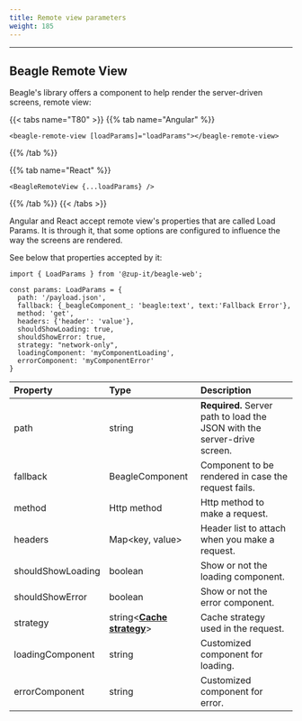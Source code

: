 ```yaml
---
title: Remote view parameters
weight: 185
---
```


---

## Beagle Remote View

Beagle's library offers a component to help render the server-driven screens, remote view:

{{< tabs name="T80" >}}
{{% tab name="Angular" %}}
```text
<beagle-remote-view [loadParams]="loadParams"></beagle-remote-view>
```
{{% /tab %}}

{{% tab name="React" %}}
```text
<BeagleRemoteView {...loadParams} />
```
{{% /tab %}}
{{< /tabs >}}

Angular and React accept remote view's properties that are called Load Params. It is through it, that some options are configured to influence the way the screens are rendered. 

See below that properties accepted by it: 

```text
import { LoadParams } from '@zup-it/beagle-web';

const params: LoadParams = {
  path: '/payload.json',
  fallback: {_beagleComponent_: 'beagle:text', text:'Fallback Error'},
  method: 'get',
  headers: {'header': 'value'},
  shouldShowLoading: true,
  shouldShowError: true,
  strategy: "network-only",
  loadingComponent: 'myComponentLoading',
  errorComponent: 'myComponentError'
}
```

| Property | Type | Description |
| :--- | :--- | :--- |
| path | string | **Required.**  Server path to load the JSON with the server-drive screen.  |
| fallback | BeagleComponent | Component to be rendered in case the request fails.  |
| method |  Http method | Http method to make a request.  |
| headers | Map&lt;key, value&gt; | Header list to attach when you make a request.  |
| shouldShowLoading | boolean | Show or not the loading component. |
| shouldShowError | boolean | Show or not the error component. |
| strategy | string&lt;[**Cache strategy**](cache-strategy.md)&gt; | Cache strategy used in the request. |
| loadingComponent | string | Customized component for loading.  |
| errorComponent | string | Customized component for error. |
